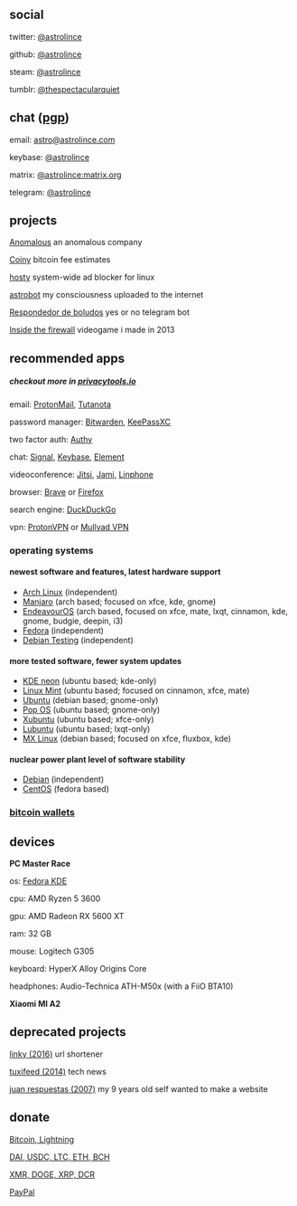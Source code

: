 ## social

twitter: [@astrolince](https://twitter.com/astrolince)

github: [@astrolince](https://github.com/astrolince)

steam: [@astrolince](https://steamcommunity.com/id/astrolince)

tumblr: [@thespectacularquiet](https://thespectacularquiet.tumblr.com/)

## chat ([pgp](https://keybase.io/astrolince/pgp_keys.asc))

email: [astro@astrolince.com](mailto:astro@astrolince.com)

keybase: [@astrolince](https://keybase.io/astrolince)

matrix: [@astrolince:matrix.org](https://matrix.to/#/@astrolince:matrix.org)

telegram: [@astrolince](https://t.me/astrolince)

## projects

[Anomalous](https://anomalous.xyz/) an anomalous company

[Coiny](https://twitter.com/coinyfees) bitcoin fee estimates

[hosty](https://astrolince.com/hosty) system-wide ad blocker for linux

[astrobot](https://twitter.com/astroiince) my consciousness uploaded to the internet

[Respondedor de boludos](https://t.me/respondedorbot) yes or no telegram bot

[Inside the firewall](https://scratch.mit.edu/projects/14166847/) videogame i made in 2013

## recommended apps
##### checkout more in [privacytools.io](https://privacytools.io/)

email: [ProtonMail](https://protonmail.com/), [Tutanota](https://tutanota.com/)

password manager: [Bitwarden](https://bitwarden.com/), [KeePassXC](https://keepassxc.org/)

two factor auth: [Authy](https://authy.com/)

chat: [Signal](https://signal.org/), [Keybase](https://keybase.io/), [Element](https://element.io/)

videoconference: [Jitsi](https://jitsi.org/), [Jami](https://jami.net/), [Linphone](https://linphone.org/)

browser: [Brave](https://brave.com/ast502) or [Firefox](https://www.mozilla.org/firefox/new/)

search engine: [DuckDuckGo](https://duckduckgo.com/)

vpn: [ProtonVPN](https://protonvpn.com/) or [Mullvad VPN](https://mullvad.net/)

### operating systems

#### newest software and features, latest hardware support

- [Arch Linux](https://www.archlinux.org/) (independent)
- [Manjaro](https://manjaro.org/) (arch based; focused on xfce, kde, gnome)
- [EndeavourOS](https://endeavouros.com/) (arch based, focused on xfce, mate, lxqt, cinnamon, kde, gnome, budgie, deepin, i3)
- [Fedora](https://getfedora.org/) (independent)
- [Debian Testing](https://www.debian.org/devel/debian-installer/) (independent)

#### more tested software, fewer system updates

- [KDE neon](https://neon.kde.org/) (ubuntu based; kde-only)
- [Linux Mint](https://linuxmint.com/download.php) (ubuntu based; focused on cinnamon, xfce, mate)
- [Ubuntu](https://ubuntu.com/download/desktop) (debian based; gnome-only)
- [Pop OS](https://pop.system76.com/) (ubuntu based; gnome-only)
- [Xubuntu](https://xubuntu.org/) (ubuntu based; xfce-only)
- [Lubuntu](https://lubuntu.me/) (ubuntu based; lxqt-only)
- [MX Linux](https://mxlinux.org/) (debian based; focused on xfce, fluxbox, kde)

#### nuclear power plant level of software stability

- [Debian](https://www.debian.org/CD/live/) (independent)
- [CentOS](https://www.centos.org/) (fedora based)

### [bitcoin wallets](https://wiki.anomalous.xyz/criptomonedas/)

## devices

**PC Master Race**

os: [Fedora KDE](https://astrolince.com/configs/)

cpu: AMD Ryzen 5 3600

gpu: AMD Radeon RX 5600 XT

ram: 32 GB

mouse: Logitech G305

keyboard: HyperX Alloy Origins Core

headphones: Audio-Technica ATH-M50x (with a FiiO BTA10)

**Xiaomi MI A2**

## deprecated projects

[linky (2016)](https://web.archive.org/web/20180901073301/https://linky.tk/) url shortener

[tuxifeed (2014)](https://web.archive.org/web/20141222080138/https://tuxi.tk/) tech news

[juan respuestas (2007)](https://web.archive.org/web/20090804045736/http://juanrespuestas.freeconfigbox.com/) 
my 9 years old self wanted to make a website

## donate

[Bitcoin, Lightning](https://checkout.opennode.com/p/32c4dcff-1ef4-44ba-908e-cccf7f564233)

[DAI, USDC, LTC, ETH, BCH](https://commerce.coinbase.com/checkout/cc3345c4-4697-44f7-a3a1-0ada15e37697)

[XMR, DOGE, XRP, DCR](https://globee.com/donate/Mmp6rjZ53Yo2ZOPGKkgVbR)

[PayPal](https://www.paypal.com/donate?hosted_button_id=LBVYB6G6GAJQW)
